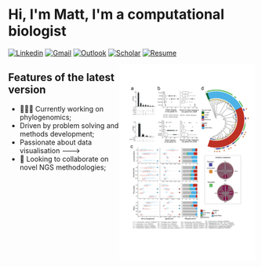 # Hi, I'm Matt, I'm a computational biologist

[![Linkedin](https://img.shields.io/badge/-LinkedIn-blue?style=flat&logo=Linkedin&logoColor=white)](https://www.linkedin.com/in/matthew-robert-hayward-53369824/)
[![Gmail](https://img.shields.io/badge/-Gmail-c14438?style=flat&logo=Gmail&logoColor=white)](mailto:matthew.hayward1986@gmail.com)
[![Outlook](https://img.shields.io/badge/-Outlook-0078D4?style=flat&logo=Microsoft-Outlook&logoColor=white)](mailto:mhayward2@mgh.harvard.edu)
[![Scholar](https://img.shields.io/badge/Google-Scholar-yellow)](https://scholar.google.com/citations?user=fQ7R-x8AAAAJ&hl=en)
[![Resume](https://img.shields.io/badge/current-resume-lightgrey)](https://docs.google.com/document/d/1pdi3C7PJNTaWsAWpPg1JQik-BQDF1uYk/edit?usp=sharing&ouid=100100352655957436467&rtpof=true&sd=true)

<img width="55%" align="right" alt="Github" src="https://github.com/mattHay/mattHay/blob/main/pics.gif" />

## Features of the latest version

- 👨🏽‍💻 Currently working on phylogenomics;
-  Driven by problem solving and methods development;
- Passionate about data visualisation --->
- 💞️ Looking to collaborate on novel NGS methodologies;


